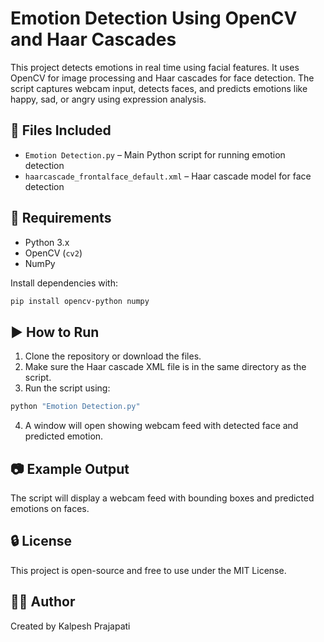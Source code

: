 # Emotion Detection Using OpenCV and Haar Cascades

This project detects emotions in real time using facial features. It uses OpenCV for image processing and Haar cascades for face detection. The script captures webcam input, detects faces, and predicts emotions like happy, sad, or angry using expression analysis.

## 📁 Files Included

- `Emotion Detection.py` – Main Python script for running emotion detection
- `haarcascade_frontalface_default.xml` – Haar cascade model for face detection

## 🚀 Requirements

- Python 3.x
- OpenCV (`cv2`)
- NumPy

Install dependencies with:

```bash
pip install opencv-python numpy
````

## ▶️ How to Run

1. Clone the repository or download the files.
2. Make sure the Haar cascade XML file is in the same directory as the script.
3. Run the script using:

```bash
python "Emotion Detection.py"
```

4. A window will open showing webcam feed with detected face and predicted emotion.

## 📷 Example Output

The script will display a webcam feed with bounding boxes and predicted emotions on faces.

## 🔒 License

This project is open-source and free to use under the MIT License.

## 🙋‍♂️ Author

Created by Kalpesh Prajapati
